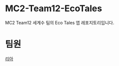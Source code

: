 # MC2-Team12-EcoTales
MC2 Team12 세계수 팀의 Eco Tales 앱 레포지토리입니다.

# 팀원
[리아](https://github.com/Lia316)
